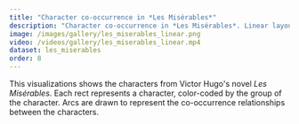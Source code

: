 ```yaml
---
title: "Character co-occurrence in *Les Misérables*"
description: "Character co-occurrence in *Les Misérables*. Linear layout."
image: /images/gallery/les_miserables_linear.png
video: /videos/gallery/les_miserables_linear.mp4
dataset: les_miserables
order: 8
---
```


This visualizations shows the characters from Victor Hugo's novel *Les Misérables*.
Each rect represents a character, color-coded by the group of the character.
Arcs are drawn to represent the co-occurrence relationships between the characters.